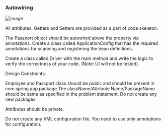 ### Autowiring

![image](https://github.com/abhisheks008/Cognizant-Java-FSE-Hands-ons-2023/assets/68724349/4893402f-9afe-4aa3-926c-9170da1f9396)

All attributes, Getters and Setters are provided as a part of code skeleton.

The Passport object should be autowired above the property via annotations. Create a class called ApplicationConfig that has the required annotations for scanning and registering the bean definitions.

Create a class called Driver with the main method and write the logic to verify the correctness of your code. (Note: UI will not be tested).

Design Constraints:

Employee and Passport class should be public and should be present in com.spring.app package
The className/Attribute Name/PackageName should be same as specified in the problem statement. Do not create any new packages.

Attributes should be private.

Do not create any XML configuration file. You need to use only annotations for configuration.



